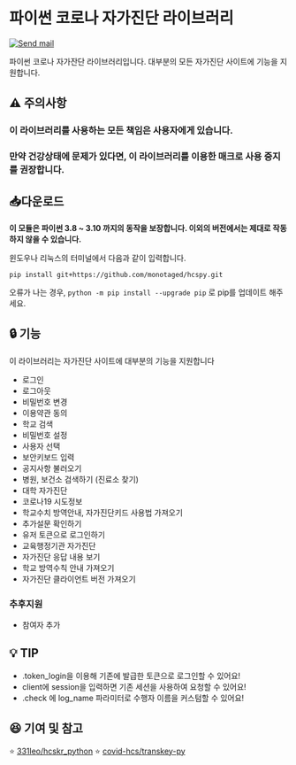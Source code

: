 # 파이썬 코로나 자가진단 라이브러리

[![Send mail](https://img.shields.io/badge/-monotaged@protonmail.com-63d863?style=flat-square&logo=gmail&logoColor=white&link=mailto:monotaged@protonmail.com)](mailto:inspiredlp0@gmail.com)

파이썬 코로나 자가잔단 라이브러리입니다. 대부분의 모든 자가진단 사이트에 기능을 지원합니다.

## ⚠️ 주의사항

### 이 라이브러리를 사용하는 모든 책임은 사용자에게 있습니다.
### 만약 건강상태에 문제가 있다면, 이 라이브러리를 이용한 매크로 사용 중지를 권장합니다.


## 📥다운로드

**이 모듈은 파이썬 3.8 ~ 3.10 까지의 동작을 보장합니다.
이외의 버전에서는 제대로 작동하지 않을 수 있습니다.**

윈도우나 리눅스의 터미널에서 다음과 같이 입력합니다.

```shell
pip install git+https://github.com/monotaged/hcspy.git
```

오류가 나는 경우, `python -m pip install --upgrade pip` 로 pip를 업데이트 해주세요.

## 🔒 기능

이 라이브러리는 자가진단 사이트에 대부분의 기능을 지원합니다

- 로그인
- 로그아웃
- 비밀번호 변경
- 이용약관 동의
- 학교 검색
- 비밀번호 설정
- 사용자 선택
- 보안키보드 입력
- 공지사항 불러오기
- 병원, 보건소 검색하기 (진료소 찾기)
- 대학 자가진단
- 코로나19 시도정보
- 학교수치 방역안내, 자가진단키드 사용법 가져오기
- 추가설문 확인하기
- 유저 토큰으로 로그인하기
- 교육행정기관 자가진단
- 자가진단 응답 내용 보기
- 학교 방역수칙 안내 가져오기
- 자가진단 클라이언트 버전 가져오기

### 추후지원
- 참여자 추가

## 💡 TIP
- <HCSClient>.token_login을 이용해 기존에 발급한 토큰으로 로그인할 수 있어요!
- client에 session을 입력하면 기존 세션을 사용하여 요청할 수 있어요!
- <User>.check 에 log_name 파라미터로 수행자 이름을 커스텀할 수 있어요!

## 😆 기여 및 참고

⭐ [331leo/hcskr_python](https://github.com/331leo/hcskr_python)
⭐ [covid-hcs/transkey-py](https://github.com/covid-hcs/transkey-py)








